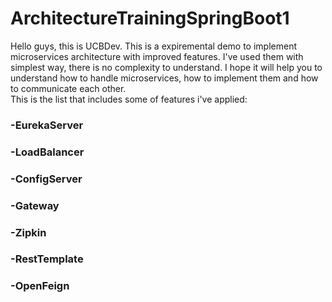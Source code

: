# ArchitectureTrainingSpringBoot1
Hello guys, this is UCBDev. This is a expiremental demo to implement microservices architecture with improved features. I've used them with simplest way, there is no complexity to understand.
I hope it will help you to understand how to handle microservices, how to implement them and how to communicate each other.<br/>
This is the list that includes some of features i've applied:<br/>
<h3><b>-</b>EurekaServer</h3>
<h3><b>-</b>LoadBalancer</h3>
<h3><b>-</b>ConfigServer</h3>
<h3><b>-</b>Gateway</h3>
<h3><b>-</b>Zipkin</h3>
<h3><b>-</b>RestTemplate</h3>
<h3><b>-</b>OpenFeign</h3>
